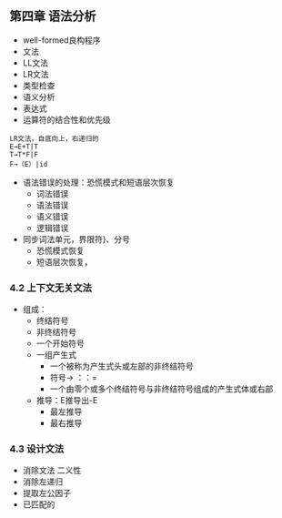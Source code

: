 ## 第四章 语法分析  
  - well-formed良构程序  
  - 文法  
  - LL文法
  - LR文法  
  - 类型检查
  - 语义分析  
  - 表达式  
  - 运算符的结合性和优先级  
~~~  
LR文法，自底向上，右递归的  
E→E+T|T
T→T*F|F
F→（E）|id
~~~  
  - 语法错误的处理：恐慌模式和短语层次恢复  
    - 词法错误
    - 语法错误  
    - 语义错误  
    - 逻辑错误  
  - 同步词法单元，界限符}、分号  
    - 恐慌模式恢复
    - 短语层次恢复，  
### 4.2 上下文无关文法  
- 组成：
  - 终结符号  
  - 非终结符号  
  - 一个开始符号  
  - 一组产生式  
    - 一个被称为产生式头或左部的非终结符号  
    - 符号→  ：：=  
    - 一个由零个或多个终结符号与非终结符号组成的产生式体或右部  
  - 推导：E推导出-E  
    - 最左推导  
    - 最右推导
### 4.3 设计文法  
- 消除文法 二义性  
- 消除左递归  
- 提取左公因子  
- 已匹配的  
